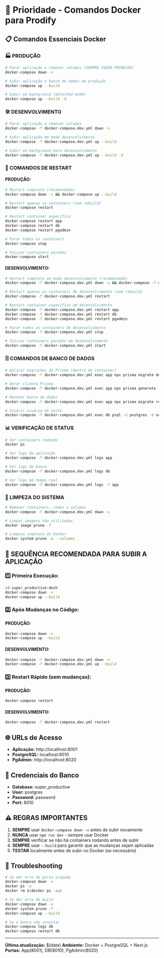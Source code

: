 # 🚀 Prioridade - Comandos Docker para Prodify

## 📋 Comandos Essenciais Docker

### 🏭 **PRODUÇÃO**
```bash
# Parar aplicação e remover volumes (SEMPRE FAZER PRIMEIRO)
docker-compose down -v

# Subir aplicação e banco de dados em produção
docker-compose up --build

# Subir em background (detached mode)
docker-compose up --build -d
```

### 🛠️ **DESENVOLVIMENTO**
```bash
# Parar aplicação e remover volumes
docker-compose -f docker-compose.dev.yml down -v

# Subir aplicação em modo desenvolvimento
docker-compose -f docker-compose.dev.yml up --build

# Subir em background para desenvolvimento
docker-compose -f docker-compose.dev.yml up --build -d
```

### 🔄 **COMANDOS DE RESTART**

#### **PRODUÇÃO:**
```bash
# Restart completo (recomendado)
docker-compose down -v && docker-compose up --build

# Restart apenas os containers (sem rebuild)
docker-compose restart

# Restart container específico
docker-compose restart app
docker-compose restart db
docker-compose restart pgadmin

# Parar todos os containers
docker-compose stop

# Iniciar containers parados
docker-compose start
```

#### **DESENVOLVIMENTO:**
```bash
# Restart completo em modo desenvolvimento (recomendado)
docker-compose -f docker-compose.dev.yml down -v && docker-compose -f docker-compose.dev.yml up --build

# Restart apenas os containers de desenvolvimento (sem rebuild)
docker-compose -f docker-compose.dev.yml restart

# Restart container específico em desenvolvimento
docker-compose -f docker-compose.dev.yml restart app
docker-compose -f docker-compose.dev.yml restart db
docker-compose -f docker-compose.dev.yml restart pgadmin

# Parar todos os containers de desenvolvimento
docker-compose -f docker-compose.dev.yml stop

# Iniciar containers parados em desenvolvimento
docker-compose -f docker-compose.dev.yml start
```

### 🗄️ **COMANDOS DE BANCO DE DADOS**
```bash
# Aplicar migrações do Prisma (dentro do container)
docker-compose -f docker-compose.dev.yml exec app npx prisma migrate deploy

# Gerar cliente Prisma
docker-compose -f docker-compose.dev.yml exec app npx prisma generate

# Resetar banco de dados
docker-compose -f docker-compose.dev.yml exec app npx prisma migrate reset

# Inserir usuário de teste
docker-compose -f docker-compose.dev.yml exec db psql -U postgres -d super_productive -f /docker-entrypoint-initdb.d/insert_user.sql
```

### 📊 **VERIFICAÇÃO DE STATUS**
```bash
# Ver containers rodando
docker ps

# Ver logs da aplicação
docker-compose -f docker-compose.dev.yml logs app

# Ver logs do banco
docker-compose -f docker-compose.dev.yml logs db

# Ver logs em tempo real
docker-compose -f docker-compose.dev.yml logs -f app
```

### 🧹 **LIMPEZA DO SISTEMA**
```bash
# Remover containers, redes e volumes
docker-compose -f docker-compose.dev.yml down -v

# Limpar imagens não utilizadas
docker image prune -f

# Limpeza completa do Docker
docker system prune -a --volumes
```

## 🎯 **SEQUÊNCIA RECOMENDADA PARA SUBIR A APLICAÇÃO**

### 1️⃣ **Primeira Execução:**
```bash
cd super_productive-desh
docker-compose down -v
docker-compose up --build
```

### 2️⃣ **Após Mudanças no Código:**

#### **PRODUÇÃO:**
```bash
docker-compose down -v
docker-compose up --build
```

#### **DESENVOLVIMENTO:**
```bash
docker-compose -f docker-compose.dev.yml down -v
docker-compose -f docker-compose.dev.yml up --build
```

### 3️⃣ **Restart Rápido (sem mudanças):**

#### **PRODUÇÃO:**
```bash
docker-compose restart
```

#### **DESENVOLVIMENTO:**
```bash
docker-compose -f docker-compose.dev.yml restart
```

## 🌐 **URLs de Acesso**
- **Aplicação:** http://localhost:8001
- **PostgreSQL:** localhost:8010
- **PgAdmin:** http://localhost:8020

## 📝 **Credenciais do Banco**
- **Database:** super_productive
- **User:** postgres
- **Password:** password
- **Port:** 8010

## ⚠️ **REGRAS IMPORTANTES**
1. **SEMPRE** usar `docker-compose down -v` antes de subir novamente
2. **NUNCA** usar `npm run dev` - sempre usar Docker
3. **SEMPRE** verificar se não há containers rodando antes de subir
4. **SEMPRE** usar `--build` para garantir que as mudanças sejam aplicadas
5. **TESTAR** localmente antes de subir no Docker (se necessário)

## 🔧 **Troubleshooting**
```bash
# Se der erro de porta ocupada
docker-compose down -v
docker ps -a
docker rm $(docker ps -aq)

# Se der erro de build
docker-compose down -v
docker system prune -f
docker-compose up --build

# Se o banco não conectar
docker-compose logs db
docker-compose restart db
```

---
**Última atualização:** $(date)
**Ambiente:** Docker + PostgreSQL + Next.js
**Portas:** App(8001), DB(8010), PgAdmin(8020)